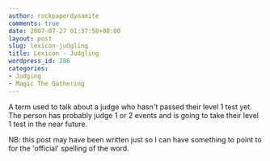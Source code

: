 ```yaml
---
author: rockpaperdynamite
comments: true
date: 2007-07-27 01:37:58+00:00
layout: post
slug: lexicon-judgling
title: Lexicon - Judgling
wordpress_id: 286
categories:
- Judging
- Magic The Gathering
---
```


A term used to talk about a judge who hasn't passed their level 1 test yet. The person has probably judge 1 or 2 events and is going to take their level 1 test in the near future.

NB: this post may have been written just so I can have something to point to for the 'official' spelling of the word.

